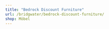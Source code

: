 ```yaml
---
title: "Bedrock Discount Furniture"
url: /bridgwater/bedrock-discount-furniture/
shop: Möbel
---
```


